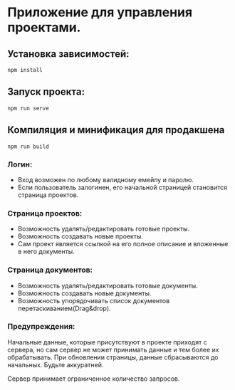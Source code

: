 # Приложение для управления проектами.

## Установка зависимостей:

```
npm install
```

## Запуск проекта:

```
npm run serve
```

## Компиляция и минификация для продакшена

```
npm run build
```

### Логин:

- Вход возможен по любому валидному емейлу и паролю.
- Если пользователь залогинен, его начальной страницей становится страница проектов.

### Страница проектов:

- Возможность удалять/редактировать готовые проекты.
- Возможность создавать новые проекты.
- Сам проект является ссылкой на его полное описание и вложенные в него документы.

### Страница документов:

- Возможность удалять/редактировать готовые документы.
- Возможность создавать новые документы.
- Возможность упорядочивать список документов перетаскиванием(Drag&drop).

### Предупреждения:

Начальные данные, которые присутствуют в проекте приходят с сервера, но сам сервер не может принимать данные и тем более их обрабатывать.
При обновлении страницы, данные сбрасываются до начальных. Будьте аккуратней.

Сервер принимает ограниченное количество запросов.
